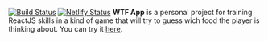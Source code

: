 [![Build Status](https://travis-ci.org/HenriqueMisael/wtfapp.svg?branch=master)](https://travis-ci.org/HenriqueMisael/wtfapp)	[![Netlify Status](https://api.netlify.com/api/v1/badges/d2ecac5d-569e-4c7e-b4ef-0ea077304269/deploy-status)](https://app.netlify.com/sites/wtfapp/deploys)
**WTF App** is a personal project for training ReactJS skills in a kind of game that will try to guess wich food the player is thinking about. You can try it [here](https://wtfapp.netlify.com/).